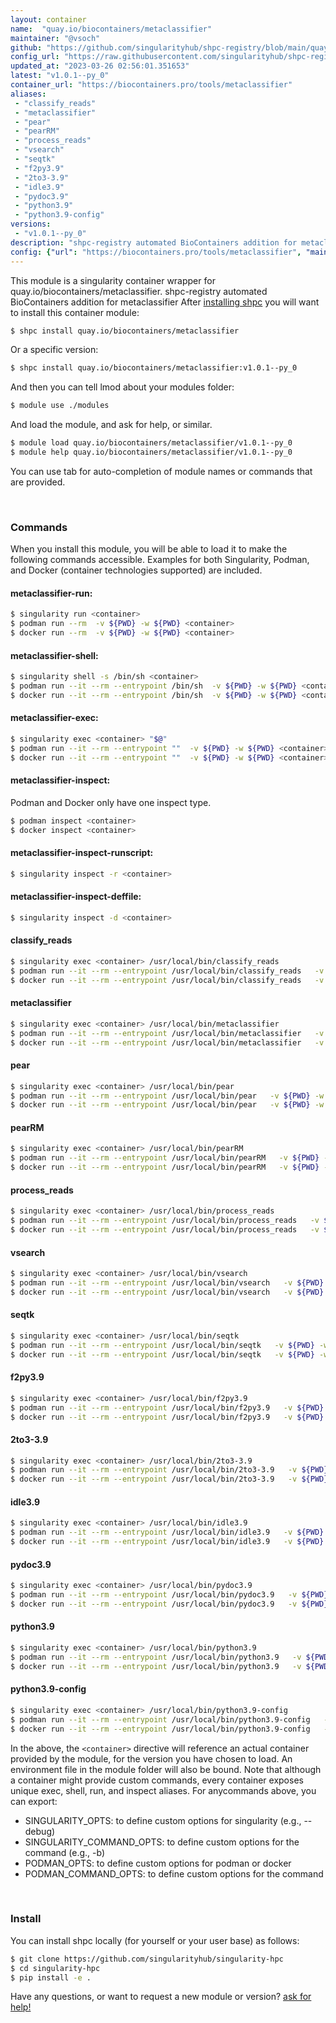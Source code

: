 ```yaml
---
layout: container
name:  "quay.io/biocontainers/metaclassifier"
maintainer: "@vsoch"
github: "https://github.com/singularityhub/shpc-registry/blob/main/quay.io/biocontainers/metaclassifier/container.yaml"
config_url: "https://raw.githubusercontent.com/singularityhub/shpc-registry/main/quay.io/biocontainers/metaclassifier/container.yaml"
updated_at: "2023-03-26 02:56:01.351653"
latest: "v1.0.1--py_0"
container_url: "https://biocontainers.pro/tools/metaclassifier"
aliases:
 - "classify_reads"
 - "metaclassifier"
 - "pear"
 - "pearRM"
 - "process_reads"
 - "vsearch"
 - "seqtk"
 - "f2py3.9"
 - "2to3-3.9"
 - "idle3.9"
 - "pydoc3.9"
 - "python3.9"
 - "python3.9-config"
versions:
 - "v1.0.1--py_0"
description: "shpc-registry automated BioContainers addition for metaclassifier"
config: {"url": "https://biocontainers.pro/tools/metaclassifier", "maintainer": "@vsoch", "description": "shpc-registry automated BioContainers addition for metaclassifier", "latest": {"v1.0.1--py_0": "sha256:32537c537035382d6d7f774300e84f362a01c44ab77acbc98827355cc1a82a99"}, "tags": {"v1.0.1--py_0": "sha256:32537c537035382d6d7f774300e84f362a01c44ab77acbc98827355cc1a82a99"}, "docker": "quay.io/biocontainers/metaclassifier", "aliases": {"classify_reads": "/usr/local/bin/classify_reads", "metaclassifier": "/usr/local/bin/metaclassifier", "pear": "/usr/local/bin/pear", "pearRM": "/usr/local/bin/pearRM", "process_reads": "/usr/local/bin/process_reads", "vsearch": "/usr/local/bin/vsearch", "seqtk": "/usr/local/bin/seqtk", "f2py3.9": "/usr/local/bin/f2py3.9", "2to3-3.9": "/usr/local/bin/2to3-3.9", "idle3.9": "/usr/local/bin/idle3.9", "pydoc3.9": "/usr/local/bin/pydoc3.9", "python3.9": "/usr/local/bin/python3.9", "python3.9-config": "/usr/local/bin/python3.9-config"}}
---
```


This module is a singularity container wrapper for quay.io/biocontainers/metaclassifier.
shpc-registry automated BioContainers addition for metaclassifier
After [installing shpc](#install) you will want to install this container module:


```bash
$ shpc install quay.io/biocontainers/metaclassifier
```

Or a specific version:

```bash
$ shpc install quay.io/biocontainers/metaclassifier:v1.0.1--py_0
```

And then you can tell lmod about your modules folder:

```bash
$ module use ./modules
```

And load the module, and ask for help, or similar.

```bash
$ module load quay.io/biocontainers/metaclassifier/v1.0.1--py_0
$ module help quay.io/biocontainers/metaclassifier/v1.0.1--py_0
```

You can use tab for auto-completion of module names or commands that are provided.

<br>

### Commands

When you install this module, you will be able to load it to make the following commands accessible.
Examples for both Singularity, Podman, and Docker (container technologies supported) are included.

#### metaclassifier-run:

```bash
$ singularity run <container>
$ podman run --rm  -v ${PWD} -w ${PWD} <container>
$ docker run --rm  -v ${PWD} -w ${PWD} <container>
```

#### metaclassifier-shell:

```bash
$ singularity shell -s /bin/sh <container>
$ podman run --it --rm --entrypoint /bin/sh  -v ${PWD} -w ${PWD} <container>
$ docker run --it --rm --entrypoint /bin/sh  -v ${PWD} -w ${PWD} <container>
```

#### metaclassifier-exec:

```bash
$ singularity exec <container> "$@"
$ podman run --it --rm --entrypoint ""  -v ${PWD} -w ${PWD} <container> "$@"
$ docker run --it --rm --entrypoint ""  -v ${PWD} -w ${PWD} <container> "$@"
```

#### metaclassifier-inspect:

Podman and Docker only have one inspect type.

```bash
$ podman inspect <container>
$ docker inspect <container>
```

#### metaclassifier-inspect-runscript:

```bash
$ singularity inspect -r <container>
```

#### metaclassifier-inspect-deffile:

```bash
$ singularity inspect -d <container>
```


#### classify_reads

```bash
$ singularity exec <container> /usr/local/bin/classify_reads
$ podman run --it --rm --entrypoint /usr/local/bin/classify_reads   -v ${PWD} -w ${PWD} <container> -c " $@"
$ docker run --it --rm --entrypoint /usr/local/bin/classify_reads   -v ${PWD} -w ${PWD} <container> -c " $@"
```


#### metaclassifier

```bash
$ singularity exec <container> /usr/local/bin/metaclassifier
$ podman run --it --rm --entrypoint /usr/local/bin/metaclassifier   -v ${PWD} -w ${PWD} <container> -c " $@"
$ docker run --it --rm --entrypoint /usr/local/bin/metaclassifier   -v ${PWD} -w ${PWD} <container> -c " $@"
```


#### pear

```bash
$ singularity exec <container> /usr/local/bin/pear
$ podman run --it --rm --entrypoint /usr/local/bin/pear   -v ${PWD} -w ${PWD} <container> -c " $@"
$ docker run --it --rm --entrypoint /usr/local/bin/pear   -v ${PWD} -w ${PWD} <container> -c " $@"
```


#### pearRM

```bash
$ singularity exec <container> /usr/local/bin/pearRM
$ podman run --it --rm --entrypoint /usr/local/bin/pearRM   -v ${PWD} -w ${PWD} <container> -c " $@"
$ docker run --it --rm --entrypoint /usr/local/bin/pearRM   -v ${PWD} -w ${PWD} <container> -c " $@"
```


#### process_reads

```bash
$ singularity exec <container> /usr/local/bin/process_reads
$ podman run --it --rm --entrypoint /usr/local/bin/process_reads   -v ${PWD} -w ${PWD} <container> -c " $@"
$ docker run --it --rm --entrypoint /usr/local/bin/process_reads   -v ${PWD} -w ${PWD} <container> -c " $@"
```


#### vsearch

```bash
$ singularity exec <container> /usr/local/bin/vsearch
$ podman run --it --rm --entrypoint /usr/local/bin/vsearch   -v ${PWD} -w ${PWD} <container> -c " $@"
$ docker run --it --rm --entrypoint /usr/local/bin/vsearch   -v ${PWD} -w ${PWD} <container> -c " $@"
```


#### seqtk

```bash
$ singularity exec <container> /usr/local/bin/seqtk
$ podman run --it --rm --entrypoint /usr/local/bin/seqtk   -v ${PWD} -w ${PWD} <container> -c " $@"
$ docker run --it --rm --entrypoint /usr/local/bin/seqtk   -v ${PWD} -w ${PWD} <container> -c " $@"
```


#### f2py3.9

```bash
$ singularity exec <container> /usr/local/bin/f2py3.9
$ podman run --it --rm --entrypoint /usr/local/bin/f2py3.9   -v ${PWD} -w ${PWD} <container> -c " $@"
$ docker run --it --rm --entrypoint /usr/local/bin/f2py3.9   -v ${PWD} -w ${PWD} <container> -c " $@"
```


#### 2to3-3.9

```bash
$ singularity exec <container> /usr/local/bin/2to3-3.9
$ podman run --it --rm --entrypoint /usr/local/bin/2to3-3.9   -v ${PWD} -w ${PWD} <container> -c " $@"
$ docker run --it --rm --entrypoint /usr/local/bin/2to3-3.9   -v ${PWD} -w ${PWD} <container> -c " $@"
```


#### idle3.9

```bash
$ singularity exec <container> /usr/local/bin/idle3.9
$ podman run --it --rm --entrypoint /usr/local/bin/idle3.9   -v ${PWD} -w ${PWD} <container> -c " $@"
$ docker run --it --rm --entrypoint /usr/local/bin/idle3.9   -v ${PWD} -w ${PWD} <container> -c " $@"
```


#### pydoc3.9

```bash
$ singularity exec <container> /usr/local/bin/pydoc3.9
$ podman run --it --rm --entrypoint /usr/local/bin/pydoc3.9   -v ${PWD} -w ${PWD} <container> -c " $@"
$ docker run --it --rm --entrypoint /usr/local/bin/pydoc3.9   -v ${PWD} -w ${PWD} <container> -c " $@"
```


#### python3.9

```bash
$ singularity exec <container> /usr/local/bin/python3.9
$ podman run --it --rm --entrypoint /usr/local/bin/python3.9   -v ${PWD} -w ${PWD} <container> -c " $@"
$ docker run --it --rm --entrypoint /usr/local/bin/python3.9   -v ${PWD} -w ${PWD} <container> -c " $@"
```


#### python3.9-config

```bash
$ singularity exec <container> /usr/local/bin/python3.9-config
$ podman run --it --rm --entrypoint /usr/local/bin/python3.9-config   -v ${PWD} -w ${PWD} <container> -c " $@"
$ docker run --it --rm --entrypoint /usr/local/bin/python3.9-config   -v ${PWD} -w ${PWD} <container> -c " $@"
```



In the above, the `<container>` directive will reference an actual container provided
by the module, for the version you have chosen to load. An environment file in the
module folder will also be bound. Note that although a container
might provide custom commands, every container exposes unique exec, shell, run, and
inspect aliases. For anycommands above, you can export:

 - SINGULARITY_OPTS: to define custom options for singularity (e.g., --debug)
 - SINGULARITY_COMMAND_OPTS: to define custom options for the command (e.g., -b)
 - PODMAN_OPTS: to define custom options for podman or docker
 - PODMAN_COMMAND_OPTS: to define custom options for the command

<br>

### Install

You can install shpc locally (for yourself or your user base) as follows:

```bash
$ git clone https://github.com/singularityhub/singularity-hpc
$ cd singularity-hpc
$ pip install -e .
```

Have any questions, or want to request a new module or version? [ask for help!](https://github.com/singularityhub/singularity-hpc/issues)